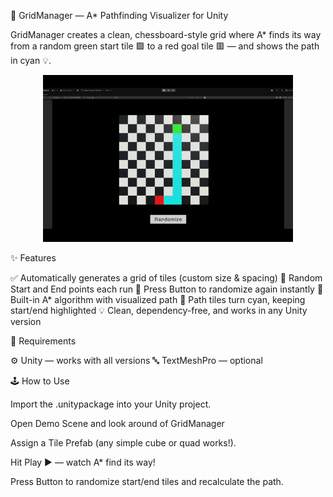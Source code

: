 🧩 GridManager — A* Pathfinding Visualizer for Unity

GridManager creates a clean, chessboard-style grid where A* finds its way from a random green start tile 🟩 to a red goal tile 🟥 — and shows the path in cyan 💡.

<p align="center">
  <img src="AStar.gif" alt="A* Pathfinding Demo" width="400"/>
</p>

✨ Features

✅ Automatically generates a grid of tiles (custom size & spacing)
🎯 Random Start and End points each run
🚀 Press Button to randomize again instantly
🧠 Built-in A* algorithm with visualized path
🎨 Path tiles turn cyan, keeping start/end highlighted
💡 Clean, dependency-free, and works in any Unity version

🧱 Requirements

⚙️ Unity — works with all versions
🔤 TextMeshPro — optional

🕹️ How to Use

Import the .unitypackage into your Unity project.

Open Demo Scene and look around of GridManager

Assign a Tile Prefab (any simple cube or quad works!).

Hit Play ▶️ — watch A* find its way!

Press Button to randomize start/end tiles and recalculate the path.

